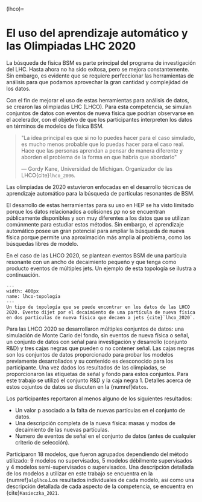 (lhco)=
# El uso del aprendizaje automático y las Olimpiadas LHC 2020
La búsqueda de física BSM es parte principal del programa de investigación del LHC. Hasta ahora no ha sido exitosa, pero se mejora constantemente. Sin embargo, es evidente que se requiere perfeccionar las herramientas de análisis para que podamos aprovechar la gran cantidad y complejidad de los datos.

Con el fin de mejorar el uso de estas herramientas para análisis de datos, se crearon las olimpiadas LHC (LHCO). Para esta competencia, se simulan conjuntos de datos con eventos de nueva física que podrían observarse en el acelerador, con el objetivo de que los participantes interpreten los datos en términos de modelos de física BSM.

> "La idea principal es que si no lo puedes hacer para el caso simulado, es mucho menos probable que lo puedas hacer para el caso real. 
> Hace que las personas aprendan a pensar de manera diferente y aborden el problema de la forma en que habría que abordarlo" 
> 
> — Gordy Kane, Universidad de Michigan. Organizador de las LHCO{cite}`lhco_2006`.

Las olimpiadas de 2020 estuvieron enfocadas en el desarrollo técnicas de aprendizaje automático para la búsqueda de partículas resonantes de BSM. 

El desarrollo de estas herramientas para su uso en HEP se ha visto limitado porque los datos relacionados a colisiones *pp* no se encuentran públicamente disponibles y son muy diferentes a los datos que se utilizan comúnmente para estudiar estos métodos. Sin embargo, el aprendizaje automático posee un gran potencial para ampliar la búsqueda de nueva física porque permite una aproximación más amplia al problema, como las búsquedas libres de modelo. 

En el caso de las LHCO 2020, se plantean eventos BSM de una partícula resonante con un ancho de decaimiento pequeño y que tenga como producto eventos de múltiples jets. Un ejemplo de esta topología se ilustra a continuación.

```{figure} ./../../figuras/lhco-topologia.png
---
width: 400px
name: lhco-topologia
---
Un tipo de topología que se puede encontrar en los datos de las LHCO 2020. Evento dijet por el decaimiento de una partícula de nueva física en dos partículas de nueva física que decaen a jets {cite}`lhco_2020`.
```
Para las LHCO 2020 se desarrollaron múltiples conjuntos de datos: una simulación de Monte Carlo del fondo, sin eventos de nueva física o señal, un conjunto de datos con señal para investigación y desarrollo (conjunto R&D) y tres cajas negras que pueden o no contener señal. Las cajas negras son los conjuntos de datos proporcionado para probar los modelos previamente desarrollados y su contenido es desconocido para los participante. Una vez dados los resultados de las olimpiadas, se proporcionaron las etiquetas de señal y fondo para estos conjuntos. Para este trabajo se utilizó el conjunto R&D y la caja negra 1. Detalles acerca de estos cojuntos de datos se discuten en la {numref}`datos`.

Los participantes reportaron al menos alguno de los siguientes resultados:
- Un valor p asociado a la falta de nuevas partículas en el conjunto de datos.
- Una descripción completa de la nueva física: masas y modos de decaimiento de las nuevas partículas.
- Numero de eventos de señal en el conjunto de datos (antes de cualquier criterio de selección).

Participaron 18 modelos, que fueron agrupados dependiendo del método utilizado: 9 modelos no supervisados, 5 modelos débilmente supervisados y 4 modelos semi-supervisados o supervisados. Una descripción detallada de los modelos a utilizar en este trabajo se encuentra en la {numref}`alglhco`.Los resultados individuales de cada modelo, así como una descripción detallada de cada aspecto de la competencia, se encuentra en {cite}`Kasieczka_2021`.